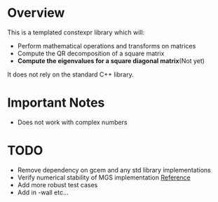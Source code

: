 # Overview

This is a templated constexpr library which will:
* Perform mathematical operations and transforms on matrices
* Compute the QR decomposition of a square matrix
* **Compute the eigenvalues for a square diagonal matrix**(Not yet)

It does not rely on the standard C++ library.

# Important Notes
* Does not work with complex numbers

# TODO

* Remove dependency on gcem and any std library implementations
* Verify numerical stability of MGS implementation
  [Reference](https://www.math.tamu.edu/~yvorobet/MATH304-503/Lect3-07web.pdf)
* Add more robust test cases
* Add in -wall etc...
